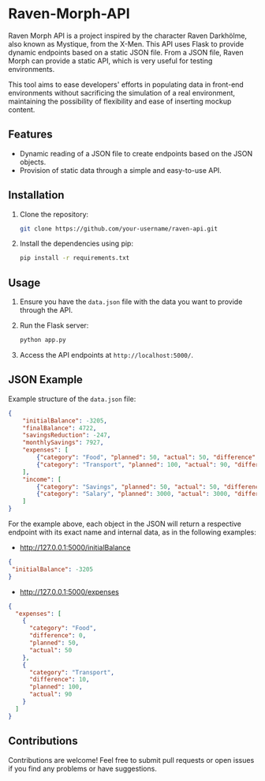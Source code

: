 # Raven-Morph-API

Raven Morph API is a project inspired by the character Raven Darkhölme, also known as Mystique, from the X-Men. This API uses Flask to provide dynamic endpoints based on a static JSON file. From a JSON file, Raven Morph can provide a static API, which is very useful for testing environments.

This tool aims to ease developers' efforts in populating data in front-end environments without sacrificing the simulation of a real environment, maintaining the possibility of flexibility and ease of inserting mockup content.

## Features

- Dynamic reading of a JSON file to create endpoints based on the JSON objects.
- Provision of static data through a simple and easy-to-use API.

## Installation

1. Clone the repository:

   ```bash
   git clone https://github.com/your-username/raven-api.git
   ```

2. Install the dependencies using pip:

   ```bash
   pip install -r requirements.txt
   ```

## Usage

1. Ensure you have the `data.json` file with the data you want to provide through the API.

2. Run the Flask server:

   ```bash
   python app.py
   ```

3. Access the API endpoints at `http://localhost:5000/`.

## JSON Example

Example structure of the `data.json` file:

```json
{
    "initialBalance": -3205,
    "finalBalance": 4722,
    "savingsReduction": -247,
    "monthlySavings": 7927,
    "expenses": [
        {"category": "Food", "planned": 50, "actual": 50, "difference": 0},
        {"category": "Transport", "planned": 100, "actual": 90, "difference": 10}
    ],
    "income": [
        {"category": "Savings", "planned": 50, "actual": 50, "difference": 0},
        {"category": "Salary", "planned": 3000, "actual": 3000, "difference": 0}
    ]
}
```

For the example above, each object in the JSON will return a respective endpoint with its exact name and internal data, as in the following examples:

- http://127.0.0.1:5000/initialBalance
```json
{
 "initialBalance": -3205
}
```
- http://127.0.0.1:5000/expenses
```json
{
  "expenses": [
    {
      "category": "Food",
      "difference": 0,
      "planned": 50,
      "actual": 50
    },
    {
      "category": "Transport",
      "difference": 10,
      "planned": 100,
      "actual": 90
    }
  ]
}
```
## Contributions

Contributions are welcome! Feel free to submit pull requests or open issues if you find any problems or have suggestions.
